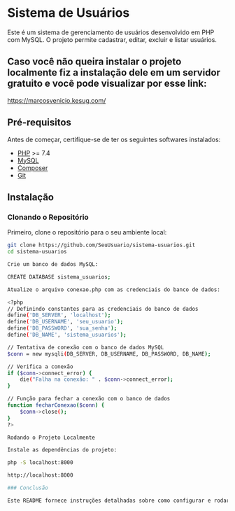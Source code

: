 # Sistema de Usuários

Este é um sistema de gerenciamento de usuários desenvolvido em PHP com MySQL. O projeto permite cadastrar, editar, excluir e listar usuários.

## Caso você não queira instalar o projeto localmente fiz a instalação dele em um servidor gratuito e você pode visualizar por esse link:

https://marcosvenicio.kesug.com/

## Pré-requisitos

Antes de começar, certifique-se de ter os seguintes softwares instalados:

- [PHP](https://www.php.net/downloads.php) >= 7.4
- [MySQL](https://dev.mysql.com/downloads/mysql/)
- [Composer](https://getcomposer.org/download/)
- [Git](https://git-scm.com/downloads)

## Instalação

### Clonando o Repositório

Primeiro, clone o repositório para o seu ambiente local:

```bash
git clone https://github.com/SeuUsuario/sistema-usuarios.git
cd sistema-usuarios

Crie um banco de dados MySQL:

CREATE DATABASE sistema_usuarios;

Atualize o arquivo conexao.php com as credenciais do banco de dados:

<?php
// Definindo constantes para as credenciais do banco de dados
define('DB_SERVER', 'localhost');
define('DB_USERNAME', 'seu_usuario');
define('DB_PASSWORD', 'sua_senha');
define('DB_NAME', 'sistema_usuarios');

// Tentativa de conexão com o banco de dados MySQL
$conn = new mysqli(DB_SERVER, DB_USERNAME, DB_PASSWORD, DB_NAME);

// Verifica a conexão
if ($conn->connect_error) {
    die("Falha na conexão: " . $conn->connect_error);
}

// Função para fechar a conexão com o banco de dados
function fecharConexao($conn) {
    $conn->close();
}
?>

Rodando o Projeto Localmente

Instale as dependências do projeto:

php -S localhost:8000

http://localhost:8000

### Conclusão

Este README fornece instruções detalhadas sobre como configurar e rodar o projeto localmente. Mas também dá a opção para ver o projeto rodando em uma url real hospedada em um servidor gratuito na internet com ssl.